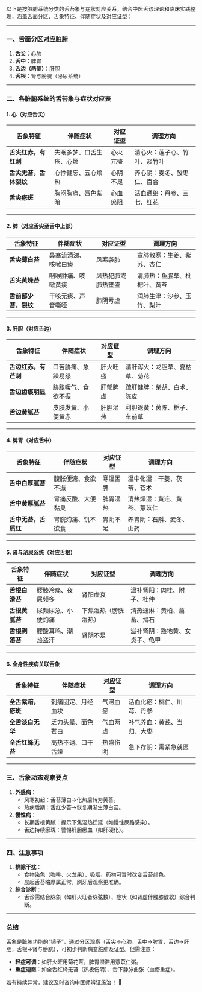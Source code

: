 以下是按脏腑系统分类的舌苔象与症状对应关系，结合中医舌诊理论和临床实践整理，涵盖舌面分区、舌象特征、伴随症状及对应证型：

---

### **一、舌面分区对应脏腑**
1. **舌尖**：心肺  
2. **舌中**：脾胃  
3. **舌边（两侧）**：肝胆  
4. **舌根**：肾与膀胱（泌尿系统）

---

### **二、各脏腑系统的舌苔象与症状对应表**

#### **1. 心（对应舌尖）**
| **舌象特征**          | **伴随症状**                          | **对应证型**                | **调理方向**                      |
|-------------------------|---------------------------------------|-----------------------------|-----------------------------------|
| **舌尖红赤，有红刺**   | 失眠多梦、口舌生疮、心烦              | 心火亢盛                    | 清心火：莲子心、竹叶、淡竹叶      |
| **舌尖无苔，舌体裂纹** | 心悸健忘、五心烦热                    | 心阴不足                    | 养心阴：麦冬、酸枣仁、百合        |
| **舌尖瘀斑**           | 胸闷胸痛、唇色紫暗                    | 心血瘀阻                    | 活血通络：丹参、三七、红花        |

---

#### **2. 肺（对应舌尖至舌中上部）**
| **舌象特征**          | **伴随症状**                          | **对应证型**                | **调理方向**                      |
|-------------------------|---------------------------------------|-----------------------------|-----------------------------------|
| **舌尖薄白苔**         | 鼻塞流清涕、咳嗽白痰                  | 风寒袭肺                    | 宣肺散寒：生姜、紫苏、杏仁        |
| **舌尖黄燥苔**         | 咽喉肿痛、咳嗽黄痰                    | 风热犯肺或肺热壅盛          | 清肺热：鱼腥草、枇杷叶、黄芩      |
| **舌前部少苔，裂纹**   | 干咳无痰、声音嘶哑                    | 肺阴亏虚                    | 润肺生津：沙参、玉竹、梨汁        |

---

#### **3. 肝胆（对应舌边）**
| **舌象特征**          | **伴随症状**                          | **对应证型**                | **调理方向**                      |
|-------------------------|---------------------------------------|-----------------------------|-----------------------------------|
| **舌边红赤，有芒刺**   | 口苦胁痛、急躁易怒                    | 肝火旺盛                    | 清肝泻火：龙胆草、夏枯草、菊花    |
| **舌边齿痕明显**       | 胁胀嗳气、食欲不振                    | 肝郁脾虚                    | 疏肝健脾：柴胡、白术、陈皮        |
| **舌边黄腻苔**         | 皮肤发黄、小便黄赤                    | 肝胆湿热                    | 利胆退黄：茵陈、栀子、车前草      |

---

#### **4. 脾胃（对应舌中）**
| **舌象特征**          | **伴随症状**                          | **对应证型**                | **调理方向**                      |
|-------------------------|---------------------------------------|-----------------------------|-----------------------------------|
| **舌中白厚腻苔**       | 腹胀便溏、食欲不振                    | 寒湿困脾                    | 温中化湿：干姜、茯苓、苍术        |
| **舌中黄厚腻苔**       | 胃痛反酸、大便黏臭                    | 脾胃湿热                    | 清热燥湿：黄连、黄芩、薏苡仁      |
| **舌中无苔，舌质红**   | 胃脘灼痛、饥不欲食                    | 胃阴不足                    | 养胃阴：石斛、麦冬、山药          |

---

#### **5. 肾与泌尿系统（对应舌根）**
| **舌象特征**          | **伴随症状**                          | **对应证型**                | **调理方向**                      |
|-------------------------|---------------------------------------|-----------------------------|-----------------------------------|
| **舌根白滑苔**         | 腰膝冷痛、夜尿频多                    | 肾阳虚衰                    | 温补肾阳：肉桂、附子、杜仲        |
| **舌根黄腻苔**         | 尿频尿急、小便灼痛                    | 下焦湿热（膀胱湿热）        | 清热通淋：黄柏、萹蓄、滑石        |
| **舌根剥落苔**         | 腰酸耳鸣、潮热盗汗                    | 肾阴不足                    | 滋补肾阴：熟地黄、女贞子、龟甲    |

---

#### **6. 全身性疾病关联舌象**
| **舌象特征**          | **伴随症状**                          | **对应证型**                | **调理方向**                      |
|-------------------------|---------------------------------------|-----------------------------|-----------------------------------|
| **全舌紫暗，瘀斑**     | 刺痛固定、月经血块                    | 气滞血瘀                    | 活血化瘀：桃仁、川芎、丹参        |
| **全舌淡白无华**       | 乏力头晕、面色苍白                    | 气血两虚                    | 补气养血：黄芪、当归、大枣        |
| **全舌红绛无苔**       | 高热不退、口干舌燥                    | 热盛伤阴                    | 急下存阴：需紧急就医              |

---

### **三、舌象动态观察要点**
1. **外感病**：  
   - 风寒初起：舌苔薄白→化热后转为黄苔。  
   - 热病后期：舌红少苔→恢复期渐生薄白苔。  
2. **慢性病**：  
   - 长期舌根黄腻：提示下焦湿热迁延（如慢性尿路感染）。  
   - 舌边持续瘀斑：警惕肝胆瘀血（如肝硬化）。

---

### **四、注意事项**
1. **排除干扰**：  
   - 食物染色（咖啡、火龙果）、吸烟、药物可暂时改变舌苔颜色。  
   - 晨起舌苔略厚属正常，刷牙后观察更准确。  
2. **综合诊断**：  
   - 舌诊需结合脉象（如肝火旺者脉弦数）、症状（如肾虚伴腰膝酸软）综合判断。  

---

### **总结**
舌象是脏腑功能的“镜子”，通过分区观察（舌尖→心肺，舌中→脾胃，舌边→肝胆，舌根→肾与膀胱），可初步判断病变脏腑及证型。但需注意：  
- **轻症可调**：如肝火旺用菊花茶，脾胃湿滞用薏苡仁粥。  
- **重症速医**：如全舌红绛无苔（热极伤阴）、舌下静脉曲张（血瘀重症）。  

若有持续异常，建议及时咨询中医师辨证施治！ 🌿